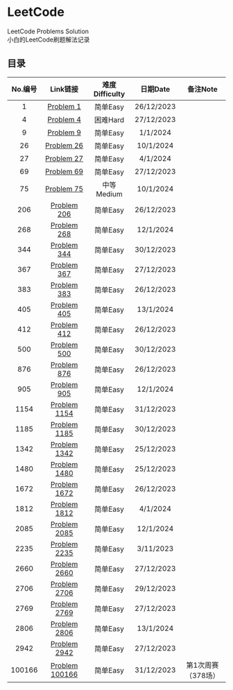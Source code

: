 # LeetCode
LeetCode Problems Solution  
小白的LeetCode刷题解法记录  

## 目录  
| No.编号 | Link链接 | 难度Difficulty | 日期Date | 备注Note |
| :--------:| :--------:| :----: | :-----: | :------: |
| 1 | [Problem 1](https://github.com/a-programmer-cat/LeetCode/tree/main/Easy/Problem1) | 简单Easy | 26/12/2023 |  |
| 4 | [Problem 4](https://github.com/a-programmer-cat/LeetCode/tree/main/Easy/Problem4) | 困难Hard | 27/12/2023 |  |
| 9 | [Problem 9](https://github.com/a-programmer-cat/LeetCode/tree/main/Easy/Problem9) | 简单Easy | 1/1/2024 |  |
| 26 | [Problem 26](https://github.com/a-programmer-cat/LeetCode/tree/main/Easy/Problem26) | 简单Easy | 10/1/2024 |  |
| 27 | [Problem 27](https://github.com/a-programmer-cat/LeetCode/tree/main/Easy/Problem27) | 简单Easy | 4/1/2024 |  |
| 69 | [Problem 69](https://github.com/a-programmer-cat/LeetCode/tree/main/Easy/Problem69)  | 简单Easy | 27/12/2023 |  |
| 75 | [Problem 75](https://github.com/a-programmer-cat/LeetCode/tree/main/Medium/Problem75)  | 中等Medium | 10/1/2024 |  |
| 206 | [Problem 206](https://github.com/a-programmer-cat/LeetCode/tree/main/Easy/Problem206)  | 简单Easy | 26/12/2023 |  |
| 268 | [Problem 268](https://github.com/a-programmer-cat/LeetCode/tree/main/Easy/Problem268)  | 简单Easy | 12/1/2024 |  |
| 344 | [Problem 344](https://github.com/a-programmer-cat/LeetCode/tree/main/Easy/Problem344)  | 简单Easy | 30/12/2023 |  |
| 367 | [Problem 367](https://github.com/a-programmer-cat/LeetCode/tree/main/Easy/Problem367)  | 简单Easy | 27/12/2023 |  |
| 383 | [Problem 383](https://github.com/a-programmer-cat/LeetCode/tree/main/Easy/Problem383)  | 简单Easy | 26/12/2023 |  |
| 405 | [Problem 405](https://github.com/a-programmer-cat/LeetCode/tree/main/Easy/Problem405) | 简单Easy | 13/1/2024 |  |
| 412 | [Problem 412](https://github.com/a-programmer-cat/LeetCode/tree/main/Easy/Problem412) | 简单Easy | 26/12/2023 |  |
| 500 | [Problem 500](https://github.com/a-programmer-cat/LeetCode/tree/main/Easy/Problem500)  | 简单Easy | 30/12/2023 |  |
| 876 | [Problem 876](https://github.com/a-programmer-cat/LeetCode/tree/main/Easy/Problem876)  | 简单Easy | 26/12/2023 |
| 905 | [Problem 905](https://github.com/a-programmer-cat/LeetCode/tree/main/Easy/Problem905)  | 简单Easy | 12/1/2024 |
| 1154 | [Problem 1154](https://github.com/a-programmer-cat/LeetCode/tree/main/Easy/Problem1154)  | 简单Easy | 31/12/2023 |  |
| 1185 | [Problem 1185](https://github.com/a-programmer-cat/LeetCode/tree/main/Easy/Problem1185)  | 简单Easy | 30/12/2023 |  |
| 1342 | [Problem 1342](https://github.com/a-programmer-cat/LeetCode/tree/main/Easy/Problem1342)  | 简单Easy | 25/12/2023 |  |
| 1480 | [Problem 1480](https://github.com/a-programmer-cat/LeetCode/tree/main/Easy/Problem1480)  | 简单Easy | 25/12/2023 |  |
| 1672 | [Problem 1672](https://github.com/a-programmer-cat/LeetCode/tree/main/Easy/Problem1672)  | 简单Easy | 26/12/2023 |  |
| 1812 | [Problem 1812](https://github.com/a-programmer-cat/LeetCode/tree/main/Easy/Problem1812)  | 简单Easy | 4/1/2024 |  |
| 2085 | [Problem 2085](https://github.com/a-programmer-cat/LeetCode/tree/main/Easy/Problem2085)  | 简单Easy | 12/1/2024 |  |
| 2235 | [Problem 2235](https://github.com/a-programmer-cat/LeetCode/tree/main/Easy/Problem2235)  | 简单Easy | 3/11/2023 |  |
| 2660 | [Problem 2660](https://github.com/a-programmer-cat/LeetCode/tree/main/Easy/Problem2660)  | 简单Easy | 27/12/2023 |  |
| 2706 | [Problem 2706](https://github.com/a-programmer-cat/LeetCode/tree/main/Easy/Problem2706)  | 简单Easy | 29/12/2023 |  |
| 2769 | [Problem 2769](https://github.com/a-programmer-cat/LeetCode/tree/main/Easy/Problem2769)  | 简单Easy | 27/12/2023 |  |
| 2806 | [Problem 2806](https://github.com/a-programmer-cat/LeetCode/tree/main/Easy/Problem2806)  | 简单Easy | 13/1/2024 |  |
| 2942 | [Problem 2942](https://github.com/a-programmer-cat/LeetCode/tree/main/Easy/Problem2942)  | 简单Easy | 27/12/2023 |  |
| 100166 | [Problem 100166](https://github.com/a-programmer-cat/LeetCode/tree/main/Easy/Problem100166)  | 简单Easy | 31/12/2023 | 第1次周赛（378场） |

